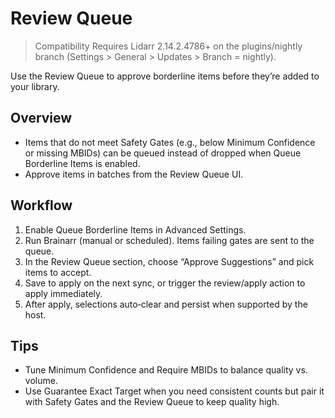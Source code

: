 # Review Queue

> Compatibility
> Requires Lidarr 2.14.2.4786+ on the plugins/nightly branch (Settings > General > Updates > Branch = nightly).

Use the Review Queue to approve borderline items before they’re added to your library.

## Overview

- Items that do not meet Safety Gates (e.g., below Minimum Confidence or missing MBIDs) can be queued instead of dropped when Queue Borderline Items is enabled.
- Approve items in batches from the Review Queue UI.

## Workflow

1. Enable Queue Borderline Items in Advanced Settings.
2. Run Brainarr (manual or scheduled). Items failing gates are sent to the queue.
3. In the Review Queue section, choose “Approve Suggestions” and pick items to accept.
4. Save to apply on the next sync, or trigger the review/apply action to apply immediately.
5. After apply, selections auto‑clear and persist when supported by the host.

## Tips

- Tune Minimum Confidence and Require MBIDs to balance quality vs. volume.
- Use Guarantee Exact Target when you need consistent counts but pair it with Safety Gates and the Review Queue to keep quality high.
